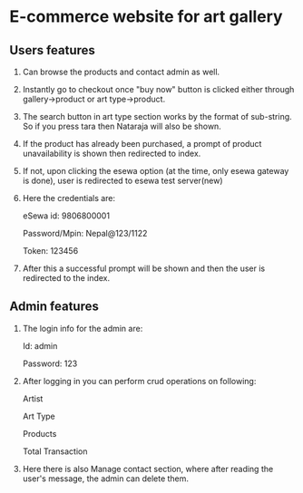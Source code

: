 # E-commerce website for art gallery

## Users features
1. Can browse the products and contact admin as well.
2. Instantly go to checkout once "buy now" button is clicked either through gallery->product or art type->product.
3. The search button in art type section works by the format of sub-string. So if you press tara then Nataraja will also be shown.
4. If the product has already been purchased, a prompt of product unavailability is shown then redirected to index.
5. If not, upon clicking the esewa option (at the time, only esewa gateway is done), user is redirected to esewa test server(new)
6. Here the credentials are:

   eSewa id: 9806800001
   
   Password/Mpin: Nepal@123/1122
   
   Token: 123456
8. After this a successful prompt will be shown and then the user is redirected to the index.

## Admin features
1. The login info for the admin are:

   Id: admin

   Password: 123
  
3. After logging in you can perform crud operations on following:

   Artist
   
   Art Type
   
   Products
   
   Total Transaction
5. Here there is also Manage contact section, where after reading the user's message, the admin can delete them.
  
   
   
   
